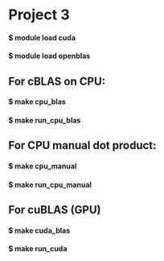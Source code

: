 # Project 3

#### $ module load cuda
#### $ module load openblas

## For cBLAS on CPU:
#### $ make cpu_blas
#### $ make run_cpu_blas

## For CPU manual dot product:
#### $ make cpu_manual
#### $ make run_cpu_manual

## For cuBLAS (GPU)
#### $ make cuda_blas
#### $ make run_cuda
